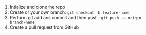 1) Intialize and clone the repo
2) Create or your own branch: ```git checkout -b feature-name```
3) Perform git add and commit and then push : ```git push -u origin branch-name```
4) Create a pull request from GitHub
